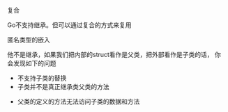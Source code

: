 复合

Go不支持继承。但可以通过复合的方式来复用

匿名类型的嵌入

他不是继承，如果我们把内部的struct看作是父类，把外部看作是子类的话，
你会发现如下的问题

* 不支持子类的替换
* 子类并不是真正继承类父类的方法
- 父类的定义的方法无法访问子类的数据和方法

